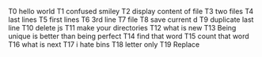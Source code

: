 T0 hello world  T1 confused smiley T2 display content of file T3 two files T4 last lines T5 first lines T6 3rd line T7 file T8 save current d T9 duplicate last line T10 delete js T11 make your directories T12 what is new T13 Being unique is better than being perfect T14 find that word T15 count that word T16 what is next T17 i hate bins T18 letter only T19 Replace
